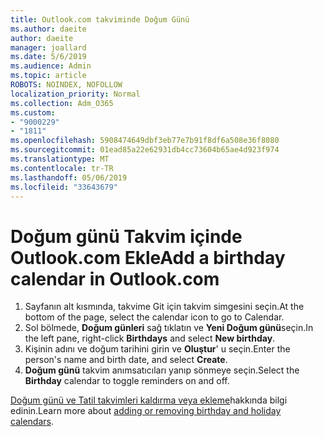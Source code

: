 ```yaml
---
title: Outlook.com takviminde Doğum Günü
ms.author: daeite
author: daeite
manager: joallard
ms.date: 5/6/2019
ms.audience: Admin
ms.topic: article
ROBOTS: NOINDEX, NOFOLLOW
localization_priority: Normal
ms.collection: Adm_O365
ms.custom:
- "9000229"
- "1811"
ms.openlocfilehash: 5908474649dbf3eb77e7b91f8df6a508e36f8080
ms.sourcegitcommit: 01ead85a22e62931db4cc73604b65ae4d923f974
ms.translationtype: MT
ms.contentlocale: tr-TR
ms.lasthandoff: 05/06/2019
ms.locfileid: "33643679"
---
```

# <a name="add-a-birthday-calendar-in-outlookcom"></a><span data-ttu-id="76347-102">Doğum günü Takvim içinde Outlook.com Ekle</span><span class="sxs-lookup"><span data-stu-id="76347-102">Add a birthday calendar in Outlook.com</span></span>

1. <span data-ttu-id="76347-103">Sayfanın alt kısmında, takvime Git için takvim simgesini seçin.</span><span class="sxs-lookup"><span data-stu-id="76347-103">At the bottom of the page, select the calendar icon to go to Calendar.</span></span>
1. <span data-ttu-id="76347-104">Sol bölmede, **Doğum günleri** sağ tıklatın ve **Yeni Doğum günü**seçin.</span><span class="sxs-lookup"><span data-stu-id="76347-104">In the left pane, right-click **Birthdays** and select **New birthday**.</span></span>
1. <span data-ttu-id="76347-105">Kişinin adını ve doğum tarihini girin ve **Oluştur**' u seçin.</span><span class="sxs-lookup"><span data-stu-id="76347-105">Enter the person's name and birth date, and select **Create**.</span></span>
1. <span data-ttu-id="76347-106">**Doğum günü** takvim anımsatıcıları yanıp sönmeye seçin.</span><span class="sxs-lookup"><span data-stu-id="76347-106">Select the **Birthday** calendar to toggle reminders on and off.</span></span>

<span data-ttu-id="76347-107">[Doğum günü ve Tatil takvimleri kaldırma veya ekleme](https://support.office.com/article/b8e636da-fda8-413f-940e-68396efa49a6)hakkında bilgi edinin.</span><span class="sxs-lookup"><span data-stu-id="76347-107">Learn more about [adding or removing birthday and holiday calendars](https://support.office.com/article/b8e636da-fda8-413f-940e-68396efa49a6).</span></span>